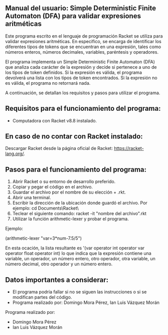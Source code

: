 ## Manual del usuario: Simple Deterministic Finite Automaton (DFA) para validar expresiones aritméticas

Este programa escrito en el lenguaje de programación Racket se utiliza para validar expresiones aritméticas. En especifico, se encarga de identificar los diferentes tipos de tokens que se encuentran en una expresión, tales como números enteros, números decimales, variables, paréntesis y operadores. 

El programa implementa un Simple Deterministic Finite Automaton (DFA) que analiza cada carácter de la expresión y decide si pertenece a uno de los tipos de token definidos. Si la expresión es válida, el programa devolverá una lista con los tipos de token encontrados. Si la expresión no es válida, el programa no retornará nada.

A continuación, se detallan los requisitos y pasos para utilizar el programa.

## Requisitos para el funcionamiento del programa:

- Computadora con Racket v8.8 instalado.

## En caso de no contar con Racket instalado:
Descargar Racket desde la página oficial de Racket: https://racket-lang.org/.

## Pasos para el funcionamiento del programa:

1. Abrir Racket o su entorno de desarrollo preferido.
2. Copiar y pegar el código en el archivo.
3. Guardar el archivo por el nombre de su elección + .rkt.
4. Abrir una terminal.
5. Escribir la dirección de la ubicación donde guardó el archivo. Por ejemplo: cd Documents\Racket\
6. Teclear el siguiente comando: racket -it "nombre del archivo".rkt
7. Utilizar la función arithmetic-lexer y probar el programa.

Ejemplo:

(arithmetic-lexer "var=3*num-7.5/5")

En esta ocación, la lista resultante es '(var operator int operator var operator float operator int) 
lo que indica que la expresión contiene una variable, un operador, un número entero, otro operador, otra variable, un número decimal,
otro operador y un número entero.

## Datos importantes a considerar:

- El programa podría fallar si no se siguen las instrucciones o si se modifican partes del código.
- Programa realizado por: Domingo Mora Pérez, Ian Luis Vázquez Morán

Programa realizado por: 
- Domingo Mora Pérez
- Ian Luis Vázquez Morán